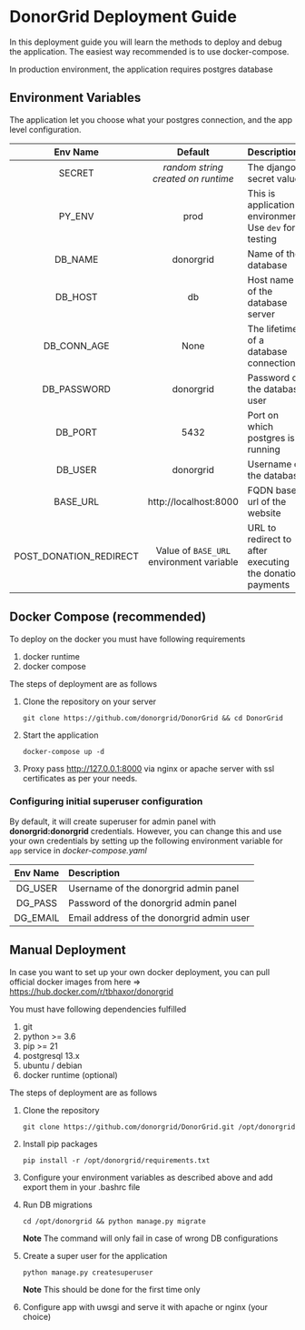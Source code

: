 # DonorGrid Deployment Guide

In this deployment guide you will learn the methods to deploy and debug the application. The easiest way recommended is to use docker-compose.

In production environment, the application requires postgres database

## Environment Variables

The application let you choose what your postgres connection, and the app level configuration.

|Env Name|Default|Description
|:---:|:---:|:---|
|SECRET|_random string created on runtime_|The django's secret value|
|PY_ENV|prod|This is application environment. Use `dev` for testing|
|DB_NAME|donorgrid|Name of the database|
|DB_HOST|db|Host name of the database server|
|DB_CONN_AGE|None|The lifetime of a database connection|
|DB_PASSWORD|donorgrid|Password of the database user|
|DB_PORT|5432|Port on which postgres is running|
|DB_USER|donorgrid|Username of the database|
|BASE_URL|http://localhost:8000|FQDN base url of the website| 
|POST_DONATION_REDIRECT|Value of `BASE_URL` environment variable|URL to redirect to after executing the donation payments|

## Docker Compose (recommended)

To deploy on the docker you must have following requirements

1. docker runtime
2. docker compose


The steps of deployment are as follows

1. Clone the repository on your server

    ```shell
    git clone https://github.com/donorgrid/DonorGrid && cd DonorGrid
    ```
   
2. Start the application
   ```shell
   docker-compose up -d
   ```

3. Proxy pass http://127.0.0.1:8000 via nginx or apache server with ssl certificates as per your needs. 

### Configuring initial superuser configuration

By default, it will create superuser for admin panel with **donorgrid:donorgrid** credentials. However, you can change this and use your own credentials by setting up the following environment variable for `app` service in _docker-compose.yaml_

|Env Name|Description|
|:---:|:---|
|DG_USER|Username of the donorgrid admin panel|
|DG_PASS|Password of the donorgrid admin panel|
|DG_EMAIL|Email address of the donorgrid admin user|

## Manual Deployment

In case you want to set up your own docker deployment, you can pull official docker images from here &rArr; https://hub.docker.com/r/tbhaxor/donorgrid

You must have following dependencies fulfilled

1. git
2. python >= 3.6 
3. pip >= 21
4. postgresql 13.x
5. ubuntu / debian
6. docker runtime (optional)

The steps of deployment are as follows

1. Clone the repository
   ```shell
   git clone https://github.com/donorgrid/DonorGrid.git /opt/donorgrid
   ```
   
2. Install pip packages
   ```shell
   pip install -r /opt/donorgrid/requirements.txt
   ```

3. Configure your environment variables as described above and add export them in your .bashrc file
4. Run DB migrations
   ```shell
   cd /opt/donorgrid && python manage.py migrate
   ```
   
   **Note** The command will only fail in case of wrong DB configurations
5. Create a super user for the application
   ```shell
   python manage.py createsuperuser
   ```
   
   **Note** This should be done for the first time only
   
6. Configure app with uwsgi and serve it with apache or nginx (your choice)
